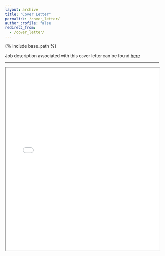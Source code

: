 ```yaml
---
layout: archive
title: "Cover Letter"
permalink: /cover_letter/
author_profile: false
redirect_from:
  - /cover_letter/
---
```


{% include base_path %}

Job description associated with this cover letter can be found [here](https://jobs.cdc.gov/job-search/job-details?jobid=HHS-CDC-DH-24-12444349)

---

<iframe src="/files/cover_letter.pdf" width="100%" height="600px">
    This browser does not support PDFs. Please download the PDF to view it: 
    <a href="/assets/pdfs/yourfile.pdf">Download PDF</a>.
</iframe>
